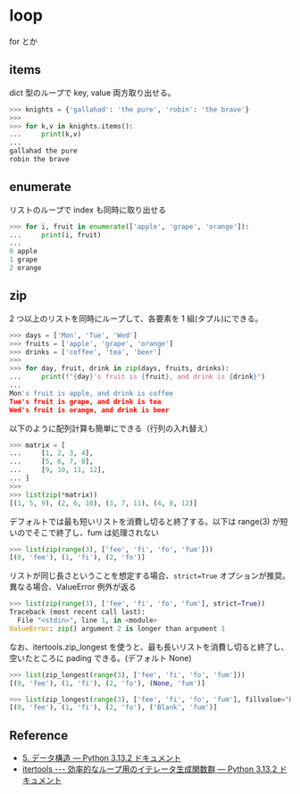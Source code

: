 # loop

for とか

## items

dict 型のループで key, value 両方取り出せる。

```python
>>> knights = {'gallahad': 'the pure', 'robin': 'the brave'}
>>> 
>>> for k,v in knights.items():
...     print(k,v)
... 
gallahad the pure
robin the brave
```

## enumerate

リストのループで index も同時に取り出せる

```python
>>> for i, fruit in enumerate(['apple', 'grape', 'orange']):
...     print(i, fruit)
... 
0 apple
1 grape
2 orange
```

## zip

2 つ以上のリストを同時にループして、各要素を 1 組(タプル)にできる。


```python
>>> days = ['Mon', 'Tue', 'Wed']
>>> fruits = ['apple', 'grape', 'orange']
>>> drinks = ['coffee', 'tea', 'beer']
>>> 
>>> for day, fruit, drink in zip(days, fruits, drinks): 
...     print(f"{day}'s fruit is {fruit}, and drink is {drink}")
... 
Mon's fruit is apple, and drink is coffee
Tue's fruit is grape, and drink is tea
Wed's fruit is orange, and drink is beer
```

以下のように配列計算も簡単にできる（行列の入れ替え）

```python
>>> matrix = [
...     [1, 2, 3, 4],
...     [5, 6, 7, 8],
...     [9, 10, 11, 12],
... ]
>>> 
>>> list(zip(*matrix))
[(1, 5, 9), (2, 6, 10), (3, 7, 11), (4, 8, 12)]
```

デフォルトでは最も短いリストを消費し切ると終了する。以下は range(3) が短いのでそこで終了し、fum は処理されない

```python
>>> list(zip(range(3), ['fee', 'fi', 'fo', 'fum']))
[(0, 'fee'), (1, 'fi'), (2, 'fo')]
```

リストが同じ長さということを想定する場合、`strict=True` オプションが推奨。異なる場合、ValueError 例外が返る

```python
>>> list(zip(range(3), ['fee', 'fi', 'fo', 'fum'], strict=True))
Traceback (most recent call last):
  File "<stdin>", line 1, in <module>
ValueError: zip() argument 2 is longer than argument 1
```

なお、itertools.zip_longest を使うと、最も長いリストを消費し切ると終了し、空いたところに pading できる。(デフォルト None)

```python
>>> list(zip_longest(range(3), ['fee', 'fi', 'fo', 'fum']))
[(0, 'fee'), (1, 'fi'), (2, 'fo'), (None, 'fum')]

>>> list(zip_longest(range(3), ['fee', 'fi', 'fo', 'fum'], fillvalue="Blank"))
[(0, 'fee'), (1, 'fi'), (2, 'fo'), ('Blank', 'fum')]
```

## Reference

- [5. データ構造 — Python 3.13.2 ドキュメント](https://docs.python.org/ja/3/tutorial/datastructures.html#nested-list-comprehensions)
- [itertools --- 効率的なループ用のイテレータ生成関数群 — Python 3.13.2 ドキュメント](https://docs.python.org/ja/3/library/itertools.html#itertools.zip_longest)
